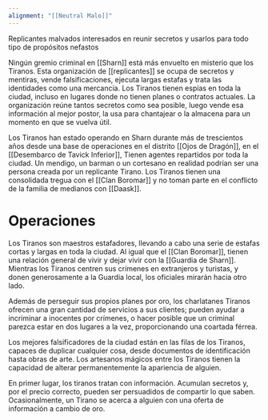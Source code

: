 ```yaml
---
alignment: "[[Neutral Malo]]"
---
```

Replicantes malvados interesados en reunir secretos y usarlos para todo tipo de propósitos nefastos

Ningún gremio criminal en [[Sharn]] está más envuelto en misterio que los Tiranos. Esta organización de [[replicantes]] se ocupa de secretos y mentiras, vende falsificaciones, ejecuta largas estafas y trata las identidades como una mercancía. Los Tiranos tienen espías en toda la ciudad, incluso en lugares donde no tienen planes o contratos actuales. La organización reúne tantos secretos como sea posible, luego vende esa información al mejor postor, la usa para chantajear o la almacena para un momento en que se vuelva útil.

Los Tiranos han estado operando en Sharn durante más de trescientos años desde una base de operaciones en el distrito [[Ojos de Dragón]], en el [[Desembarco de Tavick Inferior]], Tienen agentes repartidos por toda la ciudad. Un mendigo, un barman o un cortesano en realidad podrían ser una persona creada por un replicante Tirano. Los Tiranos tienen una consolidada tregua con el [[Clan Boromar]] y no toman parte en el conflicto de la familia de medianos con [[Daask]].

# Operaciones

Los Tiranos son maestros estafadores, llevando a cabo una serie de estafas cortas y largas en toda la ciudad. Al igual que el [[Clan Boromar]], tienen una relación general de vivir y dejar vivir con la [[Guardia de Sharn]]. Mientras los Tiranos centren sus crímenes en extranjeros y turistas, y donen generosamente a la Guardia local, los oficiales mirarán hacia otro lado.

Además de perseguir sus propios planes por oro, los charlatanes Tiranos ofrecen una gran cantidad de servicios a sus clientes; pueden ayudar a incriminar a inocentes por crímenes, o hacer posible que un criminal parezca estar en dos lugares a la vez, proporcionando una coartada férrea.

Los mejores falsificadores de la ciudad están en las filas de los Tiranos, capaces de duplicar cualquier cosa, desde documentos de identificación hasta obras de arte. Los artesanos mágicos entre los Tiranos tienen la capacidad de alterar permanentemente la apariencia de alguien.  

En primer lugar, los tiranos tratan con información. Acumulan secretos y, por el precio correcto, pueden ser persuadidos de compartir lo que saben. Ocasionalmente, un Tirano se acerca a alguien con una oferta de información a cambio de oro.